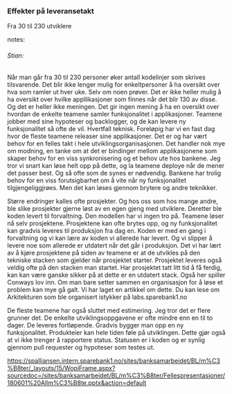 ### Effekter på leveransetakt

Fra 30 til 230 utviklere

notes:
###### Stian:

Når man går fra 30 til 230 personer øker antall kodelinjer som skrives tilsvarende. Det blir ikke lenger mulig for enkeltpersoner å ha oversikt over hva som ramler ut hver uke. Selv om noen prøver. Det er ikke heller mulig å ha oversikt over hvilke appllikasjoner som finnes når det blir 130 av disse. Og det er heller ikke meningen. Det gir ingen mening å ha en oversikt over hvordan de enkelte teamene samler funksjonalitet i applikasjoner. 
Teamene jobber med sine hypoteser og backlogger, og de kan levere ny funksjonalitet så ofte de vil. Hvertfall teknisk. Foreløpig har vi en fast dag hvor de fleste teamene releaser sine applikasjoner. Det er og har vært behov for en felles takt i hele utviklingsorganisasjonen. Det handler nok mye om modning, en tanke om at det er bindinger mellom applikasjonene som skaper behov for en viss synkronisering og et behov ute hos bankene. 
Jeg tror vi snart kan løse helt opp på dette, og la teamene deploye når de mener det passer best. Og så ofte som de synes er nødvendig. Bankene har trolig behov for en viss forutsigbarhet om å vite når ny funksjonalitet tilgjengeliggjrøes. Men det kan løses gjennom brytere og andre teknikker. 

Større endringer kalles ofte prosjekter. Og hos oss som hos mange andre, ble slike prosjekter gjerne løst av en egen gjeng med utviklere. Deretter ble koden levert til forvaltning. Den modellen har vi ingen tro på. Teamene løser nå selv prosjektene. Prosjektene kan ofte brytes opp, og ny funksjonalitet kan gradvis leveres til produksjon fra dag en. Koden er med en gang i forvaltning og vi kan lære av koden vi allerede har levert. 
Og vi slipper å levere noe som allerede er utdatert når det går i produksjon. Det vi har lært av å kjøre prosjektene på siden av teamene er at de utvikles på den tekniske stacken som gjelder når prosjektet starter. Prosjektet leveres også veldig ofte på den stacken man startet. Har prosjektet tatt litt tid å få ferdig, kan kan være ganske sikker på at dette er en utdatert stack. 
Også her spiller Conways lov inn. Om man bare setter sammen en organisasjon for å løse et problem kan mye gå galt. Vi har laget en artikkel om dette. Du kan lese om Arkitekturen som ble organisert istykker på labs.sparebank1.no

De fleste teamene har også sluttet med estimering. Jeg tror det er flere grunner det. De enkelte utviklingsoppgavene er ofte mindre enn en til to dager. De leveres fortløpende. Gradvis bygger man opp en ny funksjonalitet. Produkteier kan hele tiden føle på utviklingen. Dette gjør også at vi ikke trenger å rapportere status. Statusen er i koden og er synlig gjennom pull requester og hypoteser som testes ut. 

https://spalliansen.intern.sparebank1.no/sites/banksamarbeidet/BL/m%C3%B8ter/_layouts/15/WopiFrame.aspx?sourcedoc=/sites/banksamarbeidet/BL/m%C3%B8ter/Fellespresentasjoner/180601%20Allm%C3%B8te.pptx&action=default